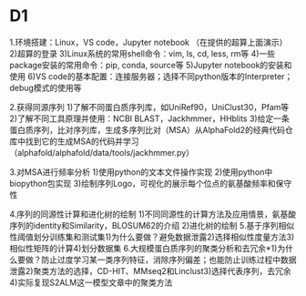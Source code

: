 # D1
1.环境搭建：Linux，VS code，Jupyter notebook （在提供的超算上面演示）
2)超算的登录
3)Linux系统的常用shell命令：vim, ls, cd, less, rm等
4)一些package安装的常用命令：pip, conda, source等 
5)Jupyter notebook的安装和使用
6)VS code的基本配置：连接服务器；选择不同python版本的Interpreter；debug模式的使用等

2.获得同源序列
1)了解不同蛋白质序列库，如UniRef90，UniClust30，Pfam等
2)了解不同工具原理并使用：NCBI BLAST，Jackhmmer，HHblits
3)给定一条蛋白质序列，比对序列库，生成多序列比对（MSA）从AlphaFold2的经典代码仓库中找到它的生成MSA的代码并学习（alphafold/alphafold/data/tools/jackhmmer.py）

3.对MSA进行频率分析
1)使用python的文本文件操作实现
2)使用python中biopython包实现
3)绘制序列Logo，可视化的展示每个位点的氨基酸频率和保守性


4.序列的同源性计算和进化树的绘制
1)不同同源性的计算方法及应用情景，氨基酸序列的identity和Similarity，BLOSUM62的介绍
2)进化树的绘制
5.基于序列相似性阈值划分训练集和测试集1)为什么要做？避免数据泄露2)选择相似性度量方法3)相似性矩阵的计算4)划分数据集
6.大规模蛋白质序列的聚类分析和去冗余*1)为什么要做？防止过度学习某一类序列特征，消除序列偏差；也能防止训练过程中数据泄露2)聚类方法的选择，CD-HIT、MMseq2和Linclust3)选择代表序列，去冗余4)实际复现S2ALM这一模型文章中的聚类方法
